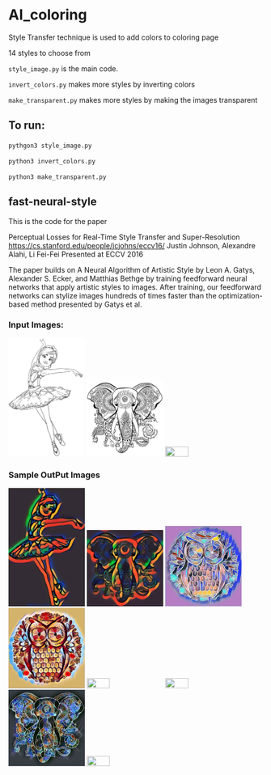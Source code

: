 # AI_coloring


Style Transfer technique is used to add colors to coloring page

14 styles to choose from 

`style_image.py` is the main code. 

`invert_colors.py` makes more styles by inverting colors

`make_transparent.py` makes more styles by making the images transparent

## To run:

`pythgon3 style_image.py` 

`python3 invert_colors.py` 

`python3 make_transparent.py`

## fast-neural-style

This is the code for the paper

Perceptual Losses for Real-Time Style Transfer and Super-Resolution
<https://cs.stanford.edu/people/jcjohns/eccv16/>
Justin Johnson, Alexandre Alahi, Li Fei-Fei
Presented at ECCV 2016

The paper builds on A Neural Algorithm of Artistic Style by Leon A. Gatys, Alexander S. Ecker, and Matthias Bethge by training feedforward neural networks that apply artistic styles to images. After training, our feedforward networks can stylize images hundreds of times faster than the optimization-based method presented by Gatys et al.

### Input Images:

<img src ="inputs/ballerina.jpg" width="30%" height="30%">
<img src ="inputs/elephant.jpg" width="30%" height="30%">
<img src ="inputs/owl.png" width="30%" height="30%">


### Sample OutPut Images

<img src ="outputs/2_ballerina.png" alt="" width="30%" height="30%">
<img src ="outputs/2_transparent_elephant.png" alt="" width="30%" height="30%">
<img src ="outputs/4_jpg_owl_inverted.png" alt="" width="30%" height="30%">
<img src ="outputs/7_jpg_owl.png" alt="" width="30%" height="30%">
<img src ="outputs/9_ballerina.png" alt="" width="30%" height="30%">
<img src ="outputs/10_ballerina.png" alt="" width="30%" height="30%">
<img src ="outputs/10_elephant_inverted.png" alt="" width="30%" height="30%">
<img src ="outputs/10_transparent_elephant" alt="" width="30%" height="30%">
